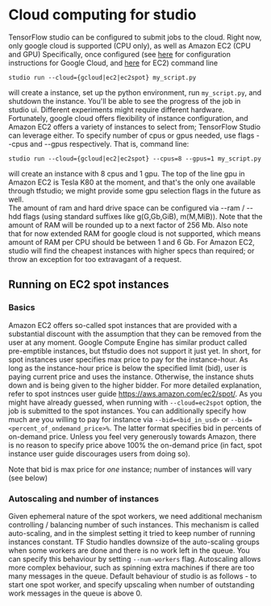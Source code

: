 # Cloud computing for studio

TensorFlow studio can be configured to submit jobs to the cloud. Right now, only google cloud is supported (CPU only), as well as Amazon EC2 (CPU and GPU)
Specifically, once configured (see [here](gcloud_setup.md) for configuration instructions for Google Cloud, and [here](ec2_setup.md) for EC2) command line

    studio run --cloud={gcloud|ec2|ec2spot} my_script.py 

will create a instance, set up the python environment, run `my_script.py`, and shutdown the instance. You'll be able to see the progress of the job in studio ui.
Different experiments might require different hardware. Fortunately, google cloud offers flexibility of instance configuration, and Amazon EC2 offers a variety of instances to select from; TensorFlow Studio can leverage either. 
To specify number of cpus or gpus needed, use flags --cpus and --gpus respectively. That is, command line:

    studio run --cloud={gcloud|ec2|ec2spot} --cpus=8 --gpus=1 my_script.py 

will create an instance with 8 cpus and 1 gpu. The top of the line gpu in Amazon EC2 is Tesla K80 at the moment, and that's the only one available through tfstudio; we might provide some gpu selection flags in the future as well.  
The amount of ram and hard drive space can be configured via --ram / --hdd flags (using standard suffixes like g(G,Gb,GiB), m(M,MiB)). Note that the amount of RAM will be rounded up to a next factor of 256 Mb. Also note that for now extended RAM for google cloud is not supported, which means amount of RAM per CPU should be between 1 and 6 Gb. For Amazon EC2, studio will find the cheapest instances with higher specs than required; or throw an exception for too extravagant of a request. 


## Running on EC2 spot instances
### Basics
Amazon EC2 offers so-called spot instances that are provided with a substantial discount with the assumption that they can be removed from the user at any moment. Google Compute Engine has similar product called pre-emptible instances, but tfstudio does not support it just yet. 
In short, for spot instances user specifies max price to pay for the instance-hour. 
As long as the instance-hour price is below the specified limit (bid), user is paying current price and uses the instance.
Otherwise, the instance shuts down and is being given to the higher bidder. For more detailed explanation, refer to spot instnces user guide https://aws.amazon.com/ec2/spot/. 
As you might have already guessed, when running with `--cloud=ec2spot` option, the job is submitted to the spot instances. You can additionally specify how much are you willing to pay for instance via `--bid=<bid_in_usd>` or `--bid=<percent_of_ondemand_price>%`. The latter format specifies bid in percents of on-demand price. Unless you feel very generously towards Amazon, there is no reason to specify price above 100% the on-demand price (in fact, spot instance user guide discourages users from doing so). 
 
Note that bid is max price for *one* instance; number of instances will vary (see below)

### Autoscaling and number of instances
Given ephemeral nature of the spot workers, we need additional mechanism controlling / balancing number of such instances. This mechanism is called auto-scaling, and in the simplest setting it tried to keep number of running instances constant. TF Studio handles downsize of the auto-scaling groups when some workers are done and there is no work left in the queue. You can specify this behaviour by setting `--num-workers` flag. 
Autoscaling allows more complex behaviour, such as spinning extra machines if there are too many messages in the queue. Default behaviour of studio is as follows - to start one spot worker, and specify upscaling when number of outstanding work messages in the queue is above 0.

